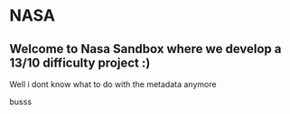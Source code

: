 # NASA


<h2>Welcome to Nasa Sandbox where we develop a 13/10 difficulty project :)</h2>

<p>Well i dont know what to do with the metadata anymore</p>
<p>busss</p>